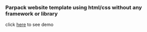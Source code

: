 ### Parpack website template using html/css without any framework or library

click [here](https://amirhosein-hash.github.io/parspack-template/) to see demo

